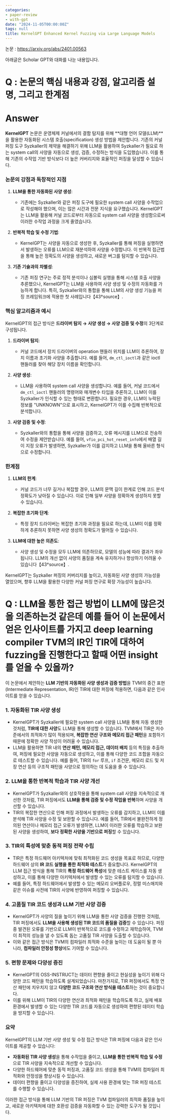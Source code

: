 ```yaml
---
categories:
- paper-review
- with-gpt
date: "2024-11-05T00:00:00Z"
tags: null
title: KernelGPT Enhanced Kernel Fuzzing via Large Language Models
---
```



논문 : https://arxiv.org/abs/2401.00563


아래글은 Scholar GPT와 대화를 나눈 내용입니다.

# Q : 논문의 핵심 내용과 강점, 알고리즘 설명, 그리고 한계점

# Answer

**KernelGPT** 논문은 운영체제 커널에서의 결함 탐지를 위해 **대형 언어 모델(LLM)**을 활용한 자동화된 시스템 호출(specification) 생성 방법을 제안합니다. 기존의 커널 퍼징 도구 Syzkaller의 제약을 해결하기 위해 LLM을 활용하여 Syzkaller가 필요로 하는 system call의 사양을 자동으로 생성, 검증, 수정하는 방식을 도입했습니다. 이를 통해 기존의 수작업 기반 방식보다 더 높은 커버리지와 효율적인 퍼징을 달성할 수 있습니다.

### 논문의 강점과 독창적인 지점

1. **LLM을 통한 자동화된 사양 생성**:
   - 기존에는 Syzkaller와 같은 퍼징 도구에 필요한 system call 사양을 수작업으로 작성해야 했으며, 이는 많은 시간과 전문 지식을 요구했습니다. KernelGPT는 LLM을 활용해 커널 코드로부터 자동으로 system call 사양을 생성함으로써 이러한 수작업 과정을 크게 줄였습니다.

2. **반복적 학습 및 수정 기법**:
   - KernelGPT는 사양을 자동으로 생성한 후, Syzkaller를 통해 퍼징을 실행하면서 발생하는 오류를 LLM으로 재분석하여 사양을 수정합니다. 이 반복적 접근법을 통해 높은 정확도의 사양을 생성하고, 새로운 버그를 탐지할 수 있습니다.

3. **기존 기술과의 차별성**:
   - 기존 퍼징 연구는 주로 정적 분석이나 심볼릭 실행을 통해 시스템 호출 사양을 추론했으나, KernelGPT는 LLM을 사용하여 사양 생성 및 수정의 자동화를 가능하게 합니다. 특히, Syzkaller와의 통합을 통해 LLM의 사양 생성 기능을 퍼징 프레임워크에 적용한 첫 사례입니다【43†source】.

### 핵심 알고리즘과 예시

KernelGPT의 접근 방식은 **드라이버 탐지 → 사양 생성 → 사양 검증 및 수정**의 3단계로 구성됩니다.

1. **드라이버 탐지**:
   - 커널 코드에서 장치 드라이버의 operation 핸들러 위치를 LLM이 추론하여, 장치 이름과 초기화 사양을 추출합니다. 예를 들어, `dm_ctl_ioctl`과 같은 ioctl 핸들러를 찾아 해당 장치 이름을 확인합니다.

2. **사양 생성**:
   - LLM을 사용하여 system call 사양을 생성합니다. 예를 들어, 커널 코드에서 `dm_ctl_ioctl` 핸들러의 명령어와 매개변수 타입을 추론하고, LLM이 이를 Syzkaller가 인식할 수 있는 형태로 변환합니다. 필요한 경우, LLM이 누락된 정보를 "UNKNOWN"으로 표시하고, KernelGPT가 이를 수집해 반복적으로 분석합니다.

3. **사양 검증 및 수정**:
   - Syzkaller와의 통합을 통해 사양을 검증하고, 오류 메시지를 LLM으로 전송하여 수정을 제안받습니다. 예를 들어, `vfio_pci_hot_reset_info`에서 배열 길이 지정 오류가 발생하면, Syzkaller가 이를 감지하고 LLM을 통해 올바른 형식으로 수정합니다.

### 한계점

1. **LLM의 한계**:
   - 커널 코드가 너무 길거나 복잡할 경우, LLM의 문맥 길이 한계로 인해 코드 분석 정확도가 낮아질 수 있습니다. 이로 인해 일부 사양을 정확하게 생성하지 못할 수 있습니다.

2. **복잡한 초기화 단계**:
   - 특정 장치 드라이버는 복잡한 초기화 과정을 필요로 하는데, LLM이 이를 정확하게 추론하지 못하면 사양 생성의 정확도가 떨어질 수 있습니다.

3. **LLM에 대한 높은 의존도**:
   - 사양 생성 및 수정을 모두 LLM에 의존하므로, 모델의 성능에 따라 결과가 좌우됩니다. LLM의 개선 없이 사양의 품질을 계속 유지하거나 향상하기 어려울 수 있습니다【43†source】.

KernelGPT는 Syzkaller 퍼징의 커버리지를 높이고, 자동화된 사양 생성의 가능성을 열었으며, 향후 LLM을 활용한 다양한 커널 퍼징 연구로 확장 가능성이 높습니다.


# Q : LLM을 통한 접근 방법이 LLM에 많은것을 의존하는것 같은데 예를 들어 이 논문에서 얻은 인사이트를 가지고 deep learning compiler TVM의 IR인 TIR에 대하여 fuzzing을 진행한다고 할때 어떤 insight를 얻을 수 있을까?

 

이 논문에서 제안하는 **LLM 기반의 자동화된 사양 생성과 검증 방법**을 TVM의 중간 표현(Intermediate Representation, IR)인 TIR에 대한 퍼징에 적용하면, 다음과 같은 인사이트를 얻을 수 있습니다.

### 1. **자동화된 TIR 사양 생성**

   - KernelGPT가 Syzkaller에 필요한 system call 사양을 LLM을 통해 자동 생성한 것처럼, **TIR에 대한 사양**도 LLM을 통해 생성할 수 있습니다. TVM에서 TIR은 저수준에서의 최적화가 많이 적용되며, **복잡한 연산 구조와 메모리 접근 패턴**을 포함하기 때문에 정확한 사양 작성이 어려울 수 있습니다.
   - LLM을 활용하면 TIR 내의 **연산 패턴, 메모리 접근, 데이터 배치** 등의 특징을 추출하여, 퍼징에 필요한 사양을 자동으로 생성하고, 이를 통해 다양한 코드 조합을 자동으로 테스트할 수 있습니다. 예를 들어, TIR의 `for` 루프, `if` 조건문, 메모리 로드 및 저장 연산 등의 구조적 패턴을 사양으로 정의하는 데 도움을 줄 수 있습니다.

### 2. **LLM을 통한 반복적 학습과 TIR 사양 개선**

   - KernelGPT가 Syzkaller와의 상호작용을 통해 system call 사양을 지속적으로 개선한 것처럼, TIR 퍼징에서도 **LLM을 통해 검증 및 수정 작업을 반복**하며 사양을 개선할 수 있습니다.
   - TIR의 복잡한 연산으로 인해 퍼징 과정에서 발생하는 오류를 감지하고, LLM이 이를 분석해 TIR 사양을 수정 및 보완할 수 있습니다. 예를 들어, TIR에서 불완전하게 정의된 연산이나 메모리 접근 오류가 발생하면, LLM이 이러한 오류를 학습하고 보완된 사양을 생성하여, **보다 정확한 사양을 기반으로 퍼징**할 수 있습니다.

### 3. **TIR의 특성에 맞춘 동적 퍼징 전략 수립**

   - TIR은 특정 하드웨어 아키텍처에 맞춰 최적화된 코드 생성을 목표로 하므로, 다양한 하드웨어 상의 **IR 코드 실행을 통한 최적화 테스트**가 중요합니다. KernelGPT의 LLM 접근 방식을 통해 TIR의 **특정 하드웨어 특성**에 맞춘 테스트 케이스를 자동 생성하고, 이를 통해 다양한 아키텍처에서 발생할 수 있는 오류를 탐지할 수 있습니다.
   - 예를 들어, 특정 하드웨어에서 발생할 수 있는 메모리 오버플로우, 정렬 미스매치와 같은 이슈를 사전에 TIR의 사양에 반영하여 퍼징할 수 있습니다.

### 4. **고품질 TIR 코드 생성과 LLM 기반 사양 검증**

   - KernelGPT가 사양의 질을 높이기 위해 LLM을 통한 사양 검증을 진행한 것처럼, TIR 퍼징에서도 **LLM을 사용해 생성된 TIR 코드의 품질을 검증**할 수 있습니다. 퍼징 중 발견된 오류를 기반으로 LLM이 반복적으로 코드를 수정하고 재학습하여, TVM이 최적의 성능을 낼 수 있도록 돕는 고품질 TIR 사양을 도출할 수 있습니다.
   - 이와 같은 접근 방식은 TVM의 컴파일러 최적화 수준을 높이는 데 도움이 될 뿐 아니라, **컴파일러 안정성 향상**에도 기여할 수 있습니다.

### 5. **편향 문제와 다양성 증진**

   - KernelGPT의 OSS-INSTRUCT는 데이터 편향을 줄이고 현실성을 높이기 위해 다양한 코드 패턴을 학습하도록 설계되었습니다. 마찬가지로, TIR 퍼징에서도 특정 연산 패턴에 치우치지 않고 **다양한 코드 구조와 연산 방식을 테스트**하는 것이 중요합니다.
   - 이를 위해 LLM이 TIR의 다양한 연산과 최적화 패턴을 학습하도록 하고, 실제 배포 환경에서 발생할 수 있는 다양한 TIR 코드를 자동으로 생성하여 편향된 데이터 학습을 방지할 수 있습니다.

### 요약

KernelGPT의 LLM 기반 사양 생성 및 수정 접근 방식은 TIR 퍼징에 다음과 같은 인사이트를 제공할 수 있습니다:
- **자동화된 TIR 사양 생성**을 통해 수작업을 줄이고, **LLM을 통한 반복적 학습 및 수정**으로 TIR 사양을 지속적으로 개선할 수 있습니다.
- 다양한 하드웨어에 맞춘 동적 퍼징과, 고품질 코드 생성을 통해 TVM의 컴파일러 최적화와 안정성을 향상시킬 수 있습니다.
- 데이터 편향을 줄이고 다양성을 증진하여, 실제 사용 환경에 맞는 TIR 퍼징 테스트를 수행할 수 있습니다.

이러한 접근 방식을 통해 LLM 기반의 TIR 퍼징은 TVM 컴파일러의 최적화 품질을 높이고, 새로운 아키텍처에 대한 호환성 검증을 자동화할 수 있는 강력한 도구가 될 것입니다.